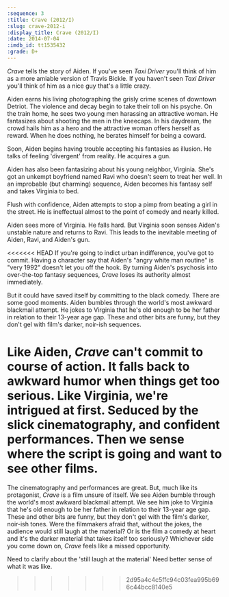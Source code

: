 ```yaml
---
:sequence: 3
:title: Crave (2012/I)
:slug: crave-2012-i
:display_title: Crave (2012/I)
:date: 2014-07-04
:imdb_id: tt1535432
:grade: D+
---
```


_Crave_ tells the story of Aiden. If you've seen _Taxi Driver_ you'll think of him as a more amiable version of Travis Bickle. If you haven't seen _Taxi Driver_ you'll think of him as a nice guy that's a little crazy.

Aiden earns his living photographing the grisly crime scenes of downtown Detriot. The violence and decay begin to take their toll on his psyche. On the train home, he sees two young men harassing an attractive woman. He fantasizes about shooting the men in the kneecaps. In his daydream, the crowd hails him as a hero and the attractive woman offers herself as reward. When he does nothing, he berates himself for being a coward.

Soon, Aiden begins having trouble accepting his fantasies as illusion. He talks of feeling 'divergent' from reality. He acquires a gun.

Aiden has also been fantasizing about his young neighbor, Virginia. She's got an unkempt boyfriend named Ravi who doesn't seem to treat her well. In an improbable (but charming) sequence, Aiden becomes his fantasy self and takes Virginia to bed.

Flush with confidence, Aiden attempts to stop a pimp from beating a girl in the street. He is ineffectual almost to the point of comedy and nearly killed.

Aiden sees more of Virginia. He falls hard. But Virginia soon senses Aiden's unstable nature and returns to Ravi. This leads to the inevitable meeting of Aiden, Ravi, and Aiden's gun.

<<<<<<< HEAD
If you're going to indict urban indifference, you've got to commit. Having a character say that Aiden's "angry white man routine" is "very 1992" doesn't let you off the hook. By turning Aiden's psychosis into over-the-top fantasy sequences, _Crave_ loses its authority almost immediately.

But it could have saved itself by committing to the black comedy. There are some good moments. Aiden bumbles through the world's most awkward blackmail attempt. He jokes to Virginia that he's old enough to be her father in relation to their 13-year age gap. These and other bits are funny, but they don't gel with film's darker, noir-ish sequences.

Like Aiden, _Crave_ can't commit to course of action. It falls back to awkward humor when things get too serious. Like Virginia, we're intrigued at first. Seduced by the slick cinematography, and confident performances. Then we sense where the script is going and want to see other films.
=======
The cinematography and performances are great. But, much like its protagonist, _Crave_ is a film unsure of itself. We see Aiden bumble through the world's most awkward blackmail attempt. We see him joke to Virginia that he's old enough to be her father in relation to their 13-year age gap. These and other bits are funny, but they don't gel with the film's darker, noir-ish tones. Were the filmmakers afraid that, without the jokes, the audience would still laugh at the material? Or is the film a comedy at heart and it's the darker material that takes itself too seriously? Whichever side you come down on, _Crave_ feels like a missed opportunity.

Need to clarify about the 'still laugh at the material'
Need better sense of what it was like.
>>>>>>> 2d95a4c4c5ffc94c03fea995b696c44bcc8140e5
